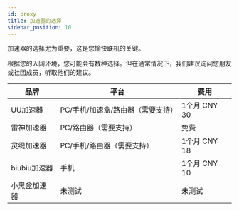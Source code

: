 ```yaml
---
id: proxy
title: 加速器的选择
sidebar_position: 10
---
```

加速器的选择尤为重要，这是您愉快联机的关键。



根据您的入网环境，您可能会有数种选择。但在通常情况下，我们建议询问您朋友或社团成员，听取他们的建议。

| 品牌       | 平台                              | 费用         |
| ---------- | --------------------------------- | ------------ |
| UU加速器   | PC/手机/加速盒/路由器（需要支持） | 1个月 CNY 30 |
| 雷神加速器 | PC/路由器（需要支持）             | 免费         |
| 灵缇加速器 | PC/手机/路由器（需要支持）        | 1个月 CNY 18|
| biubiu加速器 | 手机   | 1个月 CNY 10 |
| 小黑盒加速器 | 未测试 | 未测试       |

